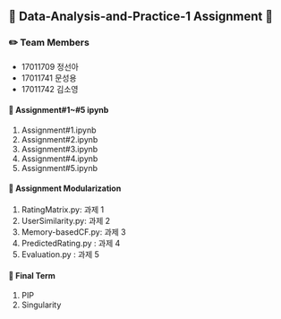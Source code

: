## :book: Data-Analysis-and-Practice-1 Assignment :book:
### :pencil2: Team Members
- 17011709 정선아
- 17011741 문성용
- 17011742 김소영

#### :file_folder: Assignment#1~#5 ipynb
1) Assignment#1.ipynb
2) Assignment#2.ipynb
3) Assignment#3.ipynb
4) Assignment#4.ipynb
5) Assignment#5.ipynb

#### :file_folder: Assignment Modularization
1) RatingMatrix.py: 과제 1
2) UserSimilarity.py: 과제 2
3) Memory-basedCF.py: 과제 3
4) PredictedRating.py : 과제 4
5) Evaluation.py : 과제 5

#### :file_folder: Final Term
1) PIP
2) Singularity